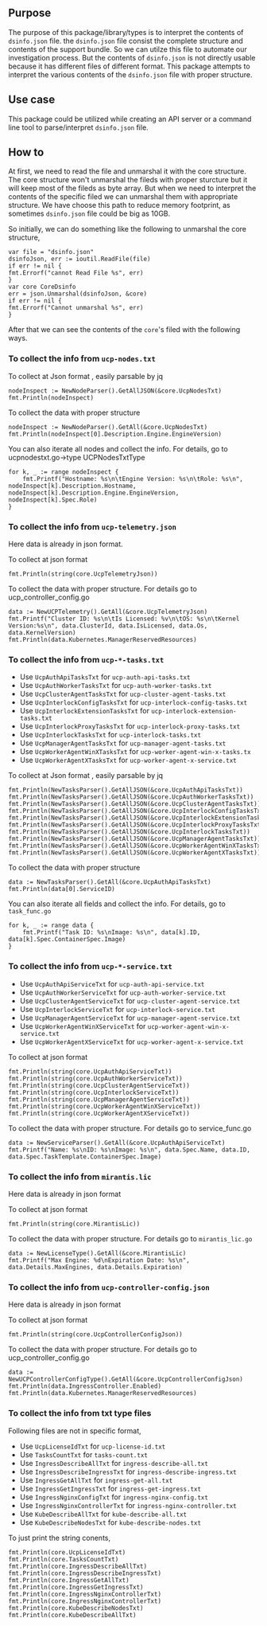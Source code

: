 ## Purpose
The purpose of this package/library/types is to interpret the contents of `dsinfo.json` file. the `dsinfo.json` file consist the complete structure and contents of the support bundle. So we can utilze this file to automate our investigation process. But the contents of `dsinfo.json` is not directly usable because it has different files of different format. This package attempts to interpret the various contents of the `dsinfo.json` file with proper structure.

## Use case
This package could be utilized while creating an API server or a command line tool to parse/interpret `dsinfo.json` file.

## How to

At first, we need to read the file and unmarshal it with the core structure. The core structure won't unmarshal the fileds  with proper sturcture but it will keep most of the fileds as byte array. But when we need to interpret the contents of the specific filed we can unmarshal them with appropriate structure. We have choose this path to reduce memory footprint, as sometimes `dsinfo.json` file could be big as 10GB.

So initially, we can do something like the following to unmarshal the core structure,
```
var file = "dsinfo.json"
dsinfoJson, err := ioutil.ReadFile(file)
if err != nil {
fmt.Errorf("cannot Read File %s", err)
}
var core CoreDsinfo
err = json.Unmarshal(dsinfoJson, &core)
if err != nil {
fmt.Errorf("Cannot unmarshal %s", err)
}
```
After that we can see the contents of the `core`'s filed with the following ways.
### To collect the info from `ucp-nodes.txt`
To collect at Json format , easily parsable by jq
```
nodeInspect := NewNodeParser().GetAllJSON(&core.UcpNodesTxt)
fmt.Println(nodeInspect)
```
To collect the data with proper structure
```
nodeInspect := NewNodeParser().GetAll(&core.UcpNodesTxt)
fmt.Println(nodeInspect[0].Description.Engine.EngineVersion)
```
You can also iterate all nodes and collect the info. For details, go to ucpnodestxt.go->type UCPNodesTxtType
```
for k, _ := range nodeInspect {
	fmt.Printf("Hostname: %s\n\tEngine Version: %s\n\tRole: %s\n", nodeInspect[k].Description.Hostname, nodeInspect[k].Description.Engine.EngineVersion, nodeInspect[k].Spec.Role)
}
```
### To collect the info from `ucp-telemetry.json`
Here data is already in json format.

To collect at json format
```
fmt.Println(string(core.UcpTelemetryJson))
```
To collect the data with proper structure. For details go to ucp_controller_config.go
```
data := NewUCPTelemetry().GetAll(&core.UcpTelemetryJson)
fmt.Printf("Cluster ID: %s\n\tIs Licensed: %v\n\tOS: %s\n\tKernel Version:%s\n", data.ClusterId, data.IsLicensed, data.Os, data.KernelVersion)
fmt.Println(data.Kubernetes.ManagerReservedResources)
```

### To collect the info from `ucp-*-tasks.txt`
- Use `UcpAuthApiTasksTxt` for `ucp-auth-api-tasks.txt`
- Use `UcpAuthWorkerTasksTxt` for `ucp-auth-worker-tasks.txt`
- Use `UcpClusterAgentTasksTxt` for `ucp-cluster-agent-tasks.txt`
- Use `UcpInterlockConfigTasksTxt` for `ucp-interlock-config-tasks.txt`
- Use `UcpInterlockExtensionTasksTxt` for `ucp-interlock-extension-tasks.txt`
- Use `UcpInterlockProxyTasksTxt` for `ucp-interlock-proxy-tasks.txt`
- Use `UcpInterlockTasksTxt` for `ucp-interlock-tasks.txt`
- Use `UcpManagerAgentTasksTxt` for `ucp-manager-agent-tasks.txt`
- Use `UcpWorkerAgentWinXTasksTxt` for `ucp-worker-agent-win-x-tasks.tx`
- Use `UcpWorkerAgentXTasksTxt` for `ucp-worker-agent-x-service.txt`

To collect at Json format , easily parsable by jq
```
fmt.Println(NewTasksParser().GetAllJSON(&core.UcpAuthApiTasksTxt))
fmt.Println(NewTasksParser().GetAllJSON(&core.UcpAuthWorkerTasksTxt))
fmt.Println(NewTasksParser().GetAllJSON(&core.UcpClusterAgentTasksTxt))
fmt.Println(NewTasksParser().GetAllJSON(&core.UcpInterlockConfigTasksTxt))
fmt.Println(NewTasksParser().GetAllJSON(&core.UcpInterlockExtensionTasksTxt))
fmt.Println(NewTasksParser().GetAllJSON(&core.UcpInterlockProxyTasksTxt))
fmt.Println(NewTasksParser().GetAllJSON(&core.UcpInterlockTasksTxt))
fmt.Println(NewTasksParser().GetAllJSON(&core.UcpManagerAgentTasksTxt))
fmt.Println(NewTasksParser().GetAllJSON(&core.UcpWorkerAgentWinXTasksTxt))
fmt.Println(NewTasksParser().GetAllJSON(&core.UcpWorkerAgentXTasksTxt))
```
To collect the data with proper structure
```
data := NewTasksParser().GetAll(&core.UcpAuthApiTasksTxt)
fmt.Println(data[0].ServiceID)
```
You can also iterate all fields and collect the info. For details, go to `task_func.go`
```
for k, _ := range data {
    fmt.Printf("Task ID: %s\nImage: %s\n", data[k].ID, data[k].Spec.ContainerSpec.Image)
}
```
### To collect the info from `ucp-*-service.txt`
- Use `UcpAuthApiServiceTxt` for `ucp-auth-api-service.txt`
- Use `UcpAuthWorkerServiceTxt` for `ucp-auth-worker-service.txt`
- Use `UcpClusterAgentServiceTxt` for `ucp-cluster-agent-service.txt`
- Use `UcpInterlockServiceTxt` for `ucp-interlock-service.txt`
- Use `UcpManagerAgentServiceTxt` for `ucp-manager-agent-service.txt`
- Use `UcpWorkerAgentWinXServiceTxt` for `ucp-worker-agent-win-x-service.txt`
- Use `UcpWorkerAgentXServiceTxt` for `ucp-worker-agent-x-service.txt`

To collect at json format
```
fmt.Println(string(core.UcpAuthApiServiceTxt))
fmt.Println(string(core.UcpAuthWorkerServiceTxt))
fmt.Println(string(core.UcpClusterAgentServiceTxt))
fmt.Println(string(core.UcpInterlockServiceTxt))
fmt.Println(string(core.UcpManagerAgentServiceTxt))
fmt.Println(string(core.UcpWorkerAgentWinXServiceTxt))
fmt.Println(string(core.UcpWorkerAgentXServiceTxt))
```
To collect the data with proper structure. For details go to service_func.go
```
data := NewServiceParser().GetAll(&core.UcpAuthApiServiceTxt)
fmt.Printf("Name: %s\nID: %s\nImage: %s\n", data.Spec.Name, data.ID, data.Spec.TaskTemplate.ContainerSpec.Image)
```
### To collect the info from `mirantis.lic`
Here data is already in json format

To collect at json format
```
fmt.Println(string(core.MirantisLic))
```
To collect the data with proper structure. For details go to `mirantis_lic.go`
```
data := NewLicenseType().GetAll(&core.MirantisLic)
fmt.Printf("Max Engine: %d\nExpiration Date: %s\n", data.Details.MaxEngines, data.Details.Expiration)
```
### To collect the info from `ucp-controller-config.json`
Here data is already in json format

To collect at json format
```
fmt.Println(string(core.UcpControllerConfigJson))
```
To collect the data with proper structure. For details go to ucp_controller_config.go
```
data := NewUCPControllerConfigType().GetAll(&core.UcpControllerConfigJson)
fmt.Println(data.IngressController.Enabled)
fmt.Println(data.Kubernetes.ManagerReservedResources)
```
### To collect the info from txt type files
Following files are not in specific format,
- Use `UcpLicenseIdTxt` for `ucp-license-id.txt`
- Use `TasksCountTxt` for `tasks-count.txt`
- Use `IngressDescribeAllTxt` for `ingress-describe-all.txt`
- Use `IngressDescribeIngressTxt` for `ingress-describe-ingress.txt`
- Use `IngressGetAllTxt` for `ingress-get-all.txt`
- Use `IngressGetIngressTxt` for `ingress-get-ingress.txt`
- Use `IngressNginxConfigTxt` for `ingress-nginx-config.txt`
- Use `IngressNginxControllerTxt` for `ingress-nginx-controller.txt`
- Use `KubeDescribeAllTxt` for `kube-describe-all.txt`
- Use `KubeDescribeNodesTxt` for `kube-describe-nodes.txt`

To just print the string conents,
```
fmt.Println(core.UcpLicenseIdTxt)
fmt.Println(core.TasksCountTxt)
fmt.Println(core.IngressDescribeAllTxt)
fmt.Println(core.IngressDescribeIngressTxt)
fmt.Println(core.IngressGetAllTxt)
fmt.Println(core.IngressGetIngressTxt)
fmt.Println(core.IngressNginxControllerTxt)
fmt.Println(core.IngressNginxControllerTxt)
fmt.Println(core.KubeDescribeNodesTxt)
fmt.Println(core.KubeDescribeAllTxt)
```